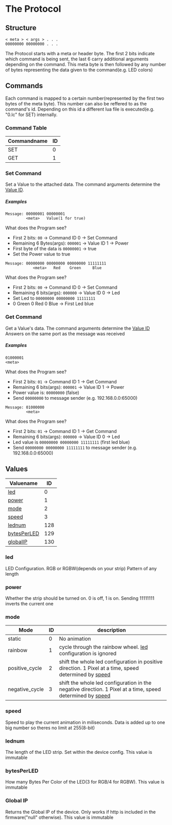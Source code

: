 # The Protocol

## Structure
```
< meta > < args > . . .
00000000 00000000 . . .
```

The Protocol starts with a meta or header byte. The first 2 bits indicate which command is being sent, the last 6 carry additional arguments
depending on the command. This meta byte is then followed by any number of bytes representing the data given to the command(e.g. LED colors)

## Commands
Each command is mapped to a certain number(represented by the first two bytes of the meta byte). This number can also be reffered to as the command's id.
Depending on this id a different lua file is executed(e.g. "<span>0</span>.lc" for SET) internally. 

### Command Table

Commandname | ID 
------------|----
SET | 0 
GET | 1

### Set Command
Set a Value to the attached data. The command arguments determine the [Value ID](#values).

##### Examples
```
Message: 00000001 00000001
         <meta>   Value(1 for true)
```
What does the Program see?
* First 2 bits: ```00``` -> Command ID 0 -> Set Command
* Remaining 6 Bytes(args): ```000001``` -> Value ID 1 -> Power
* First byte of the data is ```00000001``` -> true
* Set the Power value to true 

```
Message: 00000000 00000000 00000000 11111111
            <meta>   Red    Green     Blue
```

What does the Program see?
* First 2 bits: ```00``` -> Command ID 0 -> Set Command
* Remaining 6 bits(args): ```000000``` -> Value ID 0 -> Led
* Set Led to ```00000000 00000000 11111111```
* 0 Green 0 Red 0 Blue -> First Led blue

### Get Command
Get a Value's data. The command arguments determine the [Value ID](#values)
Answers on the same port as the message was received

##### Examples
```
01000001
<meta>
```
What does the Program see?
* First 2 bits: ```01``` -> Command ID 1 -> Get Command
* Remaining 6 bits(args): ```000001``` -> Value ID 1 -> Power
* Power value is: ```00000000``` (false)
* Send ```00000000``` to message sender (e.g. 192.168.0.0:65000)

```
Message: 01000000
         <meta>
```
What does the Program see?
* First 2 bits: ```01``` -> Command ID 1 -> Get Command
* Remaining 6 bits(args): ```000000``` -> Value ID 0 -> Led
* Led value is ```00000000 00000000 11111111``` (first led blue)
* Send ```00000000 00000000 11111111``` to message sender (e.g. 192.168.0.0:65000)


## Values

Valuename | ID 
----------|----
[led](#led) | 0 
[power](#power) | 1 
[mode](#mode) | 2
[speed](#speed) | 3
[lednum](#lednum) | 128
[bytesPerLED](#bytesPerLED) | 129
[globalIP](#globalIP) | 130

### led
LED Configuration. RGB or RGBW(depends on your strip) Pattern of any length

### power
Whether the strip should be turned on. 0 is off, 1 is on. Sending 11111111 inverts the current one
### mode

Mode | ID | description
-----|----|------------
static | 0 | No animation
rainbow | 1 | cycle through the rainbow wheel. [led](#led) configuration is ignored
positive_cycle | 2 | shift the whole led configuration in positive direction. 1 Pixel at a time, speed determined by [speed](#speed)
negative_cycle | 3 | shift the whole led configuration in the negative direction. 1 Pixel at a time, speed determined by [speed](#speed)

### speed
Speed to play the current animation in miliseconds. Data is added up to one big number so theres no limit at 255(8-bit)

### lednum
The length of the LED strip. Set within the device config. This value is immutable

### bytesPerLED
How many Bytes Per Color of the LED(3 for RGB/4 for RGBW). This value is immutable

### Global IP
Returns the Global IP of the device. Only works if http is included in the firmware("null" otherwise). This value is immutable



